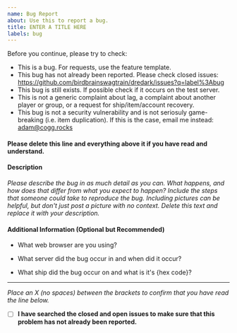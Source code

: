 ```yaml
---
name: Bug Report
about: Use this to report a bug.
title: ENTER A TITLE HERE
labels: bug
---
```


Before you continue, please try to check:
- This is a bug. For requests, use the feature template.
- This bug has not already been reported. Please check closed issues: https://github.com/birdbrainswagtrain/dredark/issues?q=label%3Abug
- This bug is still exists. If possible check if it occurs on the test server.
- This is not a generic complaint about lag, a complaint about another player or group, or a request for ship/item/account recovery.
- This bug is not a security vulnerability and is not seriosuly game-breaking (i.e. item duplication).
  If this is the case, email me instead: adam@cogg.rocks

#### Please delete this line and everything above it if you have read and understand.

#### Description

*Please describe the bug in as much detail as you can. What happens,
and how does that differ from what you expect to happen?
Include the steps that someone could take to reproduce the bug.
Including pictures can be helpful, but don't just post a picture with no context.
Delete this text and replace it with your description.*

#### Additional Information (Optional but Recommended)

- What web browser are you using?

- What server did the bug occur in and when did it occur?

- What ship did the bug occur on and what is it's {hex code}?

---

*Place an X (no spaces) between the brackets to confirm that you have read the line below.*  
- [ ] **I have searched the closed and open issues to make sure that this problem has not already been reported.**

